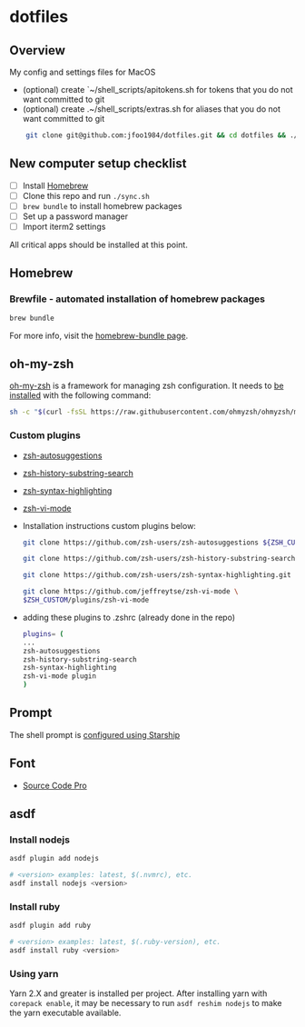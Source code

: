 # dotfiles

## Overview

My config and settings files for MacOS

* (optional) create `~/shell_scripts/apitokens.sh for tokens that you do not want committed to git
* (optional) create .~/shell_scripts/extras.sh for aliases that you do not want committed to git

```sh
    git clone git@github.com:jfoo1984/dotfiles.git && cd dotfiles && ./sync.sh
```

## New computer setup checklist

* [ ] Install [Homebrew](https://brew.sh/)
* [ ] Clone this repo and run `./sync.sh`
* [ ] `brew bundle` to install homebrew packages
* [ ] Set up a password manager
* [ ] Import iterm2 settings

All critical apps should be installed at this point.

## Homebrew

### Brewfile - automated installation of homebrew packages

```sh
brew bundle
```

For more info, visit the [homebrew-bundle page](https://github.com/Homebrew/homebrew-bundle).

## oh-my-zsh

[oh-my-zsh](https://github.com/ohmyzsh/ohmyzsh) is a framework for managing zsh configuration.  It needs to [be installed](https://github.com/ohmyzsh/ohmyzsh?tab=readme-ov-file#basic-installation) with the following command:

```sh
sh -c "$(curl -fsSL https://raw.githubusercontent.com/ohmyzsh/ohmyzsh/master/tools/install.sh)"
```

### Custom plugins

* [zsh-autosuggestions](https://github.com/zsh-users/zsh-autosuggestions)
* [zsh-history-substring-search](https://github.com/zsh-users/zsh-history-substring-search)
* [zsh-syntax-highlighting](https://github.com/zsh-users/zsh-syntax-highlighting)
* [zsh-vi-mode](https://github.com/jeffreytse/zsh-vi-mode)
* Installation instructions custom plugins below:

    ```sh
    git clone https://github.com/zsh-users/zsh-autosuggestions ${ZSH_CUSTOM:-~/.oh-my-zsh/custom}/plugins/zsh-autosuggestions

    git clone https://github.com/zsh-users/zsh-history-substring-search ${ZSH_CUSTOM:-~/.oh-my-zsh/custom}/plugins/zsh-history-substring-search

    git clone https://github.com/zsh-users/zsh-syntax-highlighting.git ${ZSH_CUSTOM:-~/.oh-my-zsh/custom}/plugins/zsh-syntax-highlighting

    git clone https://github.com/jeffreytse/zsh-vi-mode \
  $ZSH_CUSTOM/plugins/zsh-vi-mode
   ```

* adding these plugins to .zshrc (already done in the repo)

    ```sh
    plugins= (
    ...
    zsh-autosuggestions
    zsh-history-substring-search
    zsh-syntax-highlighting
    zsh-vi-mode plugin
    )
    ```

## Prompt

The shell prompt is [configured using Starship](https://starship.rs/config/#prompt)

## Font

* [Source Code Pro](https://github.com/adobe-fonts/source-code-pro)

## asdf

### Install nodejs

```sh
asdf plugin add nodejs

# <version> examples: latest, $(.nvmrc), etc.
asdf install nodejs <version>
```

### Install ruby

```sh
asdf plugin add ruby

# <version> examples: latest, $(.ruby-version), etc.
asdf install ruby <version>
```

### Using yarn

Yarn 2.X and greater is installed per project.  After installing yarn with `corepack enable`, it may be necessary to run `asdf reshim nodejs` to make the yarn executable available.
